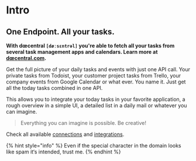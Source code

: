 # Intro

## One Endpoint. All your tasks.

**With dœcentral `[døːsɛntrəl]` you're able to fetch all your tasks from several task management apps and calendars. Learn more at **[**dœcentral.com**](https://www.xn--dcentral-ktb.com)**.**

Get the full picture of your daily tasks and events with just one API call. Your private tasks from Todoist, your customer project tasks from Trello, your company events from Google Calendar or what ever. You name it. Just get all the today tasks combined in one API.

This allows you to integrate your today tasks in your favorite application, a rough overview in a simple UI, a detailed list in a daily mail or whatever you can imagine.

> Everything you can imagine is possible. Be creative!

Check all available [connections](public/connections.md) and [integrations](public/integrations.md).

{% hint style="info" %}
Even if the special character in the domain looks like spam it‘s intended, trust me.
{% endhint %}
